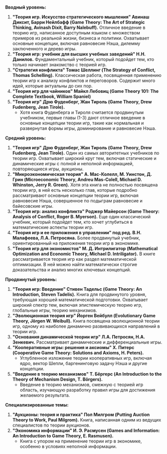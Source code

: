 **Вводный уровень:**

1. **"Теория игр. Искусство стратегического мышления" Авинаш Диксит, Барри Нейлбафф (Game Theory: The Art of Strategic Thinking, Avinash Dixit, Barry Nalebuff).** Отличное введение в теорию игр, написанное доступным языком с множеством примеров из реальной жизни, бизнеса и политики. Охватывает основные концепции, включая равновесие Нэша, дилемму заключенного и дерево игры.
2. **"Теория игр: учебник для высших учебных заведений" Н.Н. Данилов.** Фундаментальный учебник, который подойдет тем, кто только начинает знакомство с теорией игр.
3. **"Стратегия конфликта" Томас Шеллинг (The Strategy of Conflict, Thomas Schelling).** Классическая работа, посвященная применению теории игр к анализу конфликтов и переговоров. Содержит много идей, которые актуальны до сих пор.
4. **"Теория игр для чайников" Майкл Лебовиц (Game Theory 101: The Complete Textbook, William Spaniel)**
5. **"Теория игр" Дрю Фуденберг, Жан Тироль (Game Theory, Drew Fudenberg, Jean Tirole).**
    *   Хотя книга Фуденберга и Тироля считается продвинутым учебником, первые главы (1-3) дают отличное введение в основные концепции теории игр, такие как нормальная и развернутая формы игры, доминирование и равновесие Нэша.

**Средний уровень:**

1. **"Теория игр" Дрю Фуденберг, Жан Тироль (Game Theory, Drew Fudenberg, Jean Tirole).** Один из самых авторитетных учебников по теории игр. Охватывает широкий круг тем, включая статические и динамические игры с полной и неполной информацией, повторяющиеся игры, аукционы.
2. **"Микроэкономическая теория" А. Мас-Колелл, М. Уинстон, Д. Грин (Microeconomic Theory, Andreu Mas-Colell, Michael D. Whinston, Jerry R. Green).** Хотя эта книга не полностью посвящена теории игр, в ней есть несколько глав, которые подробно рассматривают основные концепции теории игр, включая равновесие Нэша, совершенное по подыграм равновесие и байесовские игры.
3. **"Теория игр: анализ конфликта" Роджер Майерсон (Game Theory: Analysis of Conflict, Roger B. Myerson).** Еще один классический учебник, который подойдет тем, кто хочет углубиться в математические аспекты теории игр.
4. **"Теория игр и ее приложения в управлении" под ред. В.Н. Малафеева, Л.А. Петросяна.** Более продвинутый учебник, ориентированный на приложения теории игр в экономике.
5. **"Теория игр для экономистов" М. Д. Интрилигатор (Mathematical Optimization and Economic Theory, Michael D. Intriligator).** В книге рассматривается теория игр как раздел математической оптимизации. В ней можно найти математически строгие доказательства и анализ многих ключевых концепций.

**Продвинутый уровень:**

1. **"Теория игр: Введение" Стивен Тадельс (Game Theory: An Introduction, Steven Tadelis).** Книга для продвинутого уровня, требующая хорошей математической подготовки. Охватывает широкий спектр тем, включая эпистемическую теорию игр, глобальные игры, теорию механизмов.
2. **"Эволюционная теория игр" Йорген Вейбулл (Evolutionary Game Theory, Jörgen W. Weibull).** Книга посвящена эволюционной теории игр, одному из наиболее динамично развивающихся направлений в теории игр.
3. **"Основания динамической теории игр" Л.А. Петросян, Н.А. Зенкевич.** Рассматривает динамические и дифференциальные игры.
4. **"Кооперативные игры: решения и аксиомы" Х. Питерс (Cooperative Game Theory: Solutions and Axioms, H. Peters).**
    *   Углубленное изложение теории кооперативных игр, включая ядро, вектор Шепли, баргенинговую задачу Нэша и другие концепции.
5. **"Введение в теорию механизмов" Т. Бёргерс (An Introduction to the Theory of Mechanism Design, T. Börgers).**
    *   Введение в теорию механизмов, смежную с теорией игр область, изучающую разработку правил игры для достижения желаемого результата.

**Специализированные темы:**

1. **"Аукционы: теория и практика" Пол Милгром (Putting Auction Theory to Work, Paul Milgrom).** Книга, написанная одним из ведущих специалистов по теории аукционов.
2. **"Экономика информации" И. Э. Расмусен (Games and Information: An Introduction to Game Theory, E. Rasmusen).**
    *   Книга с упором на применение теории игр в экономике, особенно в условиях неполной информации.
